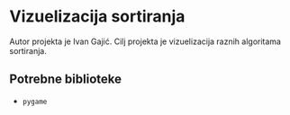 # Vizuelizacija sortiranja
Autor projekta je Ivan Gajić. Cilj projekta je vizuelizacija raznih algoritama sortiranja.

## Potrebne biblioteke
- `pygame`
